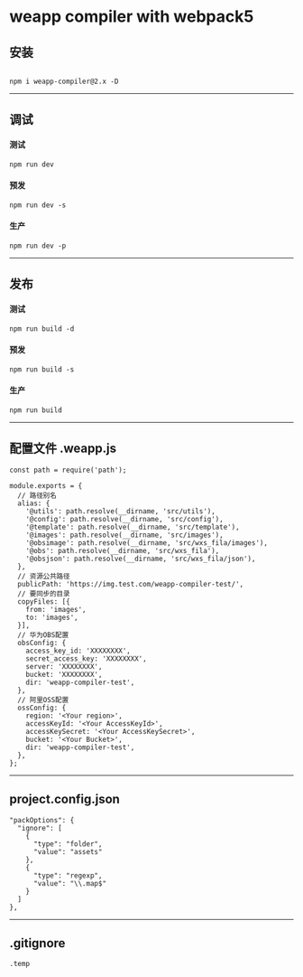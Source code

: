 # weapp compiler with webpack5

## 安装

```node

npm i weapp-compiler@2.x -D
```

---

## 调试

#### 测试

```node
npm run dev
```
#### 预发

```node
npm run dev -s
```
#### 生产

```node
npm run dev -p
```

---

## 发布

#### 测试

```node
npm run build -d
```
#### 预发

```node
npm run build -s
```

#### 生产

```node
npm run build
```

---

## 配置文件 .weapp.js

```node
const path = require('path');

module.exports = {
  // 路径别名
  alias: {
    '@utils': path.resolve(__dirname, 'src/utils'),
    '@config': path.resolve(__dirname, 'src/config'),
    '@template': path.resolve(__dirname, 'src/template'),
    '@images': path.resolve(__dirname, 'src/images'),
    '@obsimage': path.resolve(__dirname, 'src/wxs_fila/images'),
    '@obs': path.resolve(__dirname, 'src/wxs_fila'),
    '@obsjson': path.resolve(__dirname, 'src/wxs_fila/json'),
  },
  // 资源公共路径
  publicPath: 'https://img.test.com/weapp-compiler-test/',
  // 要同步的目录
  copyFiles: [{
    from: 'images',
    to: 'images',
  }],
  // 华为OBS配置
  obsConfig: {
    access_key_id: 'XXXXXXXX',
    secret_access_key: 'XXXXXXXX',
    server: 'XXXXXXXX',
    bucket: 'XXXXXXXX',
    dir: 'weapp-compiler-test',
  },
  // 阿里OSS配置
  ossConfig: {
    region: '<Your region>',
    accessKeyId: '<Your AccessKeyId>',
    accessKeySecret: '<Your AccessKeySecret>',
    bucket: '<Your Bucket>',
    dir: 'weapp-compiler-test',
  },
};
```

---

## project.config.json

```node
"packOptions": {
  "ignore": [
    {
      "type": "folder",
      "value": "assets"
    },
    {
      "type": "regexp",
      "value": "\\.map$"
    }
  ]
},
```
---

## .gitignore

```node
.temp
```
